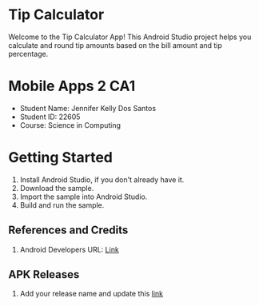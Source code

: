 # Tip Calculator

Welcome to the Tip Calculator App! This Android Studio 
project helps you calculate and round tip amounts based on 
the bill amount and tip percentage.


# Mobile Apps 2 CA1

- Student Name: Jennifer Kelly Dos Santos
- Student ID: 22605
- Course: Science in Computing

# Getting Started

1. Install Android Studio, if you don't already have it.
2. Download the sample.
3. Import the sample into Android Studio.
4. Build and run the sample.

## References and Credits

1.  Android Developers URL: [Link](https://developer.android.com/codelabs/basic-android-compose-calculate-tip#0)

## APK Releases

1. Add your release name and update this [link](https://github.com/jenniferksantos/Tip-Calculator)